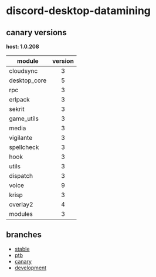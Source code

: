 # discord-desktop-datamining

## canary versions

**host: 1.0.208**

| module | version |
| ------ | :-----: |
| cloudsync | 3 |
| desktop_core | 5 |
| rpc | 3 |
| erlpack | 3 |
| sekrit | 3 |
| game_utils | 3 |
| media | 3 |
| vigilante | 3 |
| spellcheck | 3 |
| hook | 3 |
| utils | 3 |
| dispatch | 3 |
| voice | 9 |
| krisp | 3 |
| overlay2 | 4 |
| modules | 3 |

## branches

- [stable](https://github.com/OpenAsar/discord-desktop-datamining/tree/stable)
- [ptb](https://github.com/OpenAsar/discord-desktop-datamining/tree/ptb)
- [canary](https://github.com/OpenAsar/discord-desktop-datamining/tree/canary)
- [development](https://github.com/OpenAsar/discord-desktop-datamining/tree/development)